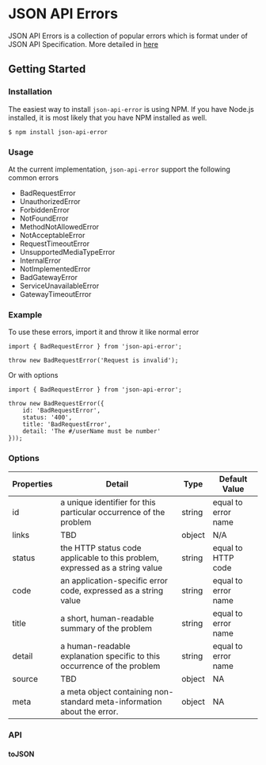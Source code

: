 # **JSON API Errors**

JSON API Errors is a collection of popular errors which is format under of JSON API Specification. More detailed in [here](https://jsonapi.org/format/#error-objects)

## Getting Started

### Installation
The easiest way to install `json-api-error` is using NPM. If you have Node.js installed, it is most likely that you have NPM installed as well.

```
$ npm install json-api-error
```

### Usage

At the current implementation, `json-api-error` support the following common errors

- BadRequestError
- UnauthorizedError
- ForbiddenError
- NotFoundError
- MethodNotAllowedError
- NotAcceptableError
- RequestTimeoutError
- UnsupportedMediaTypeError
- InternalError
- NotImplementedError
- BadGatewayError
- ServiceUnavailableError
- GatewayTimeoutError

### Example

To use these errors, import it and throw it like normal error

```
import { BadRequestError } from 'json-api-error';

throw new BadRequestError('Request is invalid');
```

Or with options

```
import { BadRequestError } from 'json-api-error';

throw new BadRequestError({
    id: 'BadRequestError',
    status: '400',
    title: 'BadRequestError',
    detail: 'The #/userName must be number'
}));
```

### Options

| Properties  | Detail   | Type  |  Default Value  |
|---|---|---|---|
| id  | a unique identifier for this particular occurrence of the problem  | string  |  equal to error name |
| links  | TBD  |  object | N/A |
| status | the HTTP status code applicable to this problem, expressed as a string value  |  string | equal to HTTP code |
| code |  an application-specific error code, expressed as a string value | string  | equal to error name |
| title | a short, human-readable summary of the problem  | string  |  equal to error name |
| detail | a human-readable explanation specific to this occurrence of the problem  | string  |  equal to error name |
| source |  TBD |  object | NA |
| meta | a meta object containing non-standard meta-information about the error.  | object  |  NA |

### API 

#### toJSON

